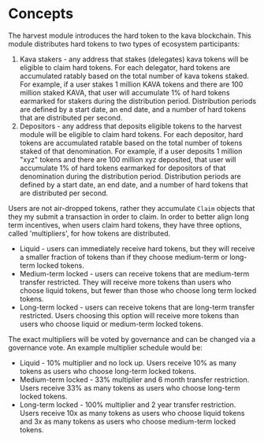 <!--
order: 1
-->

# Concepts

The harvest module introduces the hard token to the kava blockchain. This module distributes hard tokens to two types of ecosystem participants:

1. Kava stakers - any address that stakes (delegates) kava tokens will be eligible to claim hard tokens. For each delegator, hard tokens are accumulated ratably based on the total number of kava tokens staked. For example, if a user stakes 1 million KAVA tokens and there are 100 million staked KAVA, that user will accumulate 1% of hard tokens earmarked for stakers during the distribution period. Distribution periods are defined by a start date, an end date, and a number of hard tokens that are distributed per second.
2. Depositors - any address that deposits eligible tokens to the harvest module will be eligible to claim hard tokens. For each depositor, hard tokens are accumulated ratable based on the total number of tokens staked of that denomination. For example, if a user deposits 1 million "xyz" tokens and there are 100 million xyz deposited, that user will accumulate 1% of hard tokens earmarked for depositors of that denomination during the distribution period. Distribution periods are defined by a start date, an end date, and a number of hard tokens that are distributed per second.

Users are not air-dropped tokens, rather they accumulate `Claim` objects that they my submit a transaction in order to claim. In order to better align long term incentives, when users claim hard tokens, they have three options, called 'multipliers', for how tokens are distributed.

* Liquid - users can immediately receive hard tokens, but they will receive a smaller fraction of tokens than if they choose medium-term or long-term locked tokens.
* Medium-term locked - users can receive tokens that are medium-term transfer restricted. They will receive more tokens than users who choose liquid tokens, but fewer than those who choose long term locked tokens.
* Long-term locked - users can receive tokens that are long-term transfer restricted. Users choosing this option will receive more tokens than users who choose liquid or medium-term locked tokens.

The exact multipliers will be voted by governance and can be changed via a governance vote. An example multiplier schedule would be:

* Liquid - 10% multiplier and no lock up. Users receive 10% as many tokens as users who choose long-term locked tokens.
* Medium-term locked - 33% multiplier and 6 month transfer restriction. Users receive 33% as many tokens as users who choose long-term locked tokens.
* Long-term locked - 100% multiplier and 2 year transfer restriction. Users receive 10x as many tokens as users who choose liquid tokens and 3x as many tokens as users who choose medium-term locked tokens.